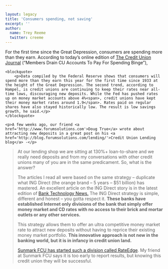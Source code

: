 ```yaml
---

layout: legacy
title: 'Consumers spending, not saving'
excerpt: ''
author:
  name: Trey Reeme
  twitter: creeme
---
```


<p>For the first time since the Great Depression, consumers are spending more than they earn.  According to today&#8217;s online edition of <a href='http://www.cujournal.com'>The Credit Union Journal</a> (&#8220;Members Drain <span class='caps'>CU </span>Accounts To Pay For Spending Binge&#8221;),</p>

    <blockquote>
        <p>Data compiled by the Federal Reserve shows that consumers will spend more than they earn this year for the first time since 1933 at the height of the Great Depression. The second trend, according to Hampel, is credit unions are continuing to keep their rates near all-time lows, discouraging new deposits. While the Fed has pushed rates up on money market accounts above 4%<span>, credit unions have kept their money market rates around 1.9</span>. Rates paid on regular shares have also stayed historically low. The result is low savings growth, he said.</p>
    </blockquote>

    <p>A few weeks ago, our friend <a href='http://www.forumsolutions.com'>Doug True</a> wrote about attracting new deposits in a great post on his <a href='http://blog.forumsolutions.com/lending/'>Credit Union Lending blog</a> -</p>

<blockquote><p>At our lending shop we are sitting at 130%+ loan-to-share and we really need deposits and from my conversations with other credit unions many of you are in the same predicament. So, what is the answer?</p><p>The articles I read all were based on the same strategy &#8211; duplicate what <span class='caps'><span class="caps">ING</span> </span>Direct (the orange brand &#8211; 5 years &#8211; $51 billion) has mastered. An excellent article on the <span class='caps'><span class="caps">ING</span> </span>Direct story is in the latest edition of <a href='http://www.banktechnews.com/article.html?id=20051201D6IL5GB0'>Bank Technology News.</a> The <span class='caps'><span class="caps">ING</span> </span>Direct strategy is simple, different and honest &#8211; you gotta respect it. <b>These banks have established Internet only divisions of the bank that simply offer money market and CD rates with no access to their brick and mortar outlets or any other services.</b></p><p>This strategy allows them to offer an ultra competitive money market rate to attract new deposits without having to reprice their existing money market portfolio. <b>This innovative approach is not new in the banking world, but it is in infancy in credit union land.</b></p><p><a href='http://www.sunmarkfcu.org/'>Sunmark <span class='caps'><span class="caps">FCU</span></span> has started such a division called </a><a href='http://www.rateedge.com/'>RateEdge</a>. My friend at Sunmark <span class='caps'><span class="caps">FCU</span></span> says it is too early to report results, but knowing this credit union they will be successful.</p></blockquote>